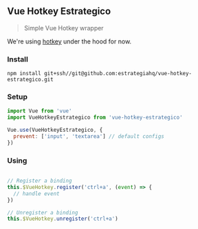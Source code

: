 ## Vue Hotkey Estrategico

> Simple Vue Hotkey wrapper

We're using [hotkey](https://github.com/jaywcjlove/hotkeys) under the hood for now.


### Install

```
npm install git+ssh//git@github.com:estrategiahq/vue-hotkey-estrategico.git
```

### Setup

```js
import Vue from 'vue'
import VueHotkeyEstrategico from 'vue-hotkey-estrategico'

Vue.use(VueHotkeyEstrategico, {
  prevent: ['input', 'textarea'] // default configs
})
```

### Using

```js

// Register a binding
this.$VueHotkey.register('ctrl+a', (event) => {
  // handle event
})

// Unregister a binding
this.$VueHotkey.unregister('ctrl+a')
```
